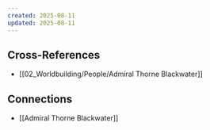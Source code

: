 ```yaml
---
created: 2025-08-11
updated: 2025-08-11
---
```




## Cross-References

- [[02_Worldbuilding/People/Admiral Thorne Blackwater]]


## Connections

- [[Admiral Thorne Blackwater]]
